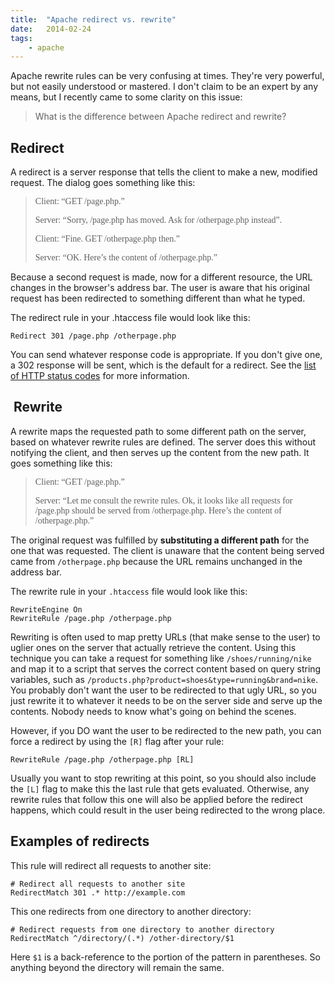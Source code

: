 ```yaml
---
title:  "Apache redirect vs. rewrite"
date:   2014-02-24
tags:
    - apache
---
```


Apache rewrite rules can be very confusing at times. They're very powerful, but not easily understood or mastered. I don't claim to be an expert by any means, but I recently came to some clarity on this issue:

> What is the difference between Apache redirect and rewrite?

## Redirect

A redirect is a server response that tells the client to make a new, modified request. The dialog goes something like this:

<style>
    .dialog { font-family: andale mono, times; font-style: normal; }
</style>

><p class="dialog">Client: “GET /page.php.”</p>
><p class="dialog">Server: “Sorry, /page.php has moved. Ask for /otherpage.php instead”.</p>
><p class="dialog">Client: “Fine. GET /otherpage.php then.”</p>
><p class="dialog">Server: “OK. Here’s the content of /otherpage.php.”</p>

Because a second request is made, now for a different resource, the URL changes in the browser's address bar. The user is aware that his original request has been redirected to something different than what he typed.

The redirect rule in your .htaccess file would look like this:

```shell
Redirect 301 /page.php /otherpage.php
```

You can send whatever response code is appropriate. If you don't give one, a 302 response will be sent, which is the default for a redirect. See the <a href="http://en.wikipedia.org/wiki/List_of_HTTP_status_codes#3xx_Redirection" target="_blank">list of HTTP status codes</a> for more information.

##  Rewrite

A rewrite maps the requested path to some different path on the server, based on whatever rewrite rules are defined. The server does this without notifying the client, and then serves up the content from the new path. It goes something like this:

><p class="dialog">Client: “GET /page.php.”</p>
><p class="dialog">Server: “Let me consult the rewrite rules. Ok, it looks like all requests for /page.php should be served from /otherpage.php. Here’s the content of /otherpage.php.”</p>

The original request was fulfilled by **substituting a different path** for the one that was requested. The client is unaware that the content being served came from `/otherpage.php` because the URL remains unchanged in the address bar.

The rewrite rule in your `.htaccess` file would look like this:

```apacheconfig
RewriteEngine On
RewriteRule /page.php /otherpage.php
```

Rewriting is often used to map pretty URLs (that make sense to the user) to uglier ones on the server that actually retrieve the content. Using this technique you can take a request for something like `/shoes/running/nike` and map it to a script that serves the correct content based on query string variables, such as `/products.php?product=shoes&type=running&brand=nike`. You probably don't want the user to be redirected to that ugly URL, so you just rewrite it to whatever it needs to be on the server side and serve up the contents. Nobody needs to know what's going on behind the scenes.

However, if you DO want the user to be redirected to the new path, you can force a redirect by using the `[R]` flag after your rule:

```apacheconfig
RewriteRule /page.php /otherpage.php [RL]
```

Usually you want to stop rewriting at this point, so you should also include the `[L]` flag to make this the last rule that gets evaluated. Otherwise, any rewrite rules that follow this one will also be applied before the redirect happens, which could result in the user being redirected to the wrong place.

## Examples of redirects

This rule will redirect all requests to another site:

```apacheconfig
# Redirect all requests to another site
RedirectMatch 301 .* http://example.com
```

This one redirects from one directory to another directory:

```apacheconfig
# Redirect requests from one directory to another directory
RedirectMatch ^/directory/(.*) /other-directory/$1
```

Here `$1` is a back-reference to the portion of the pattern in parentheses. So anything beyond the directory will remain the same.
